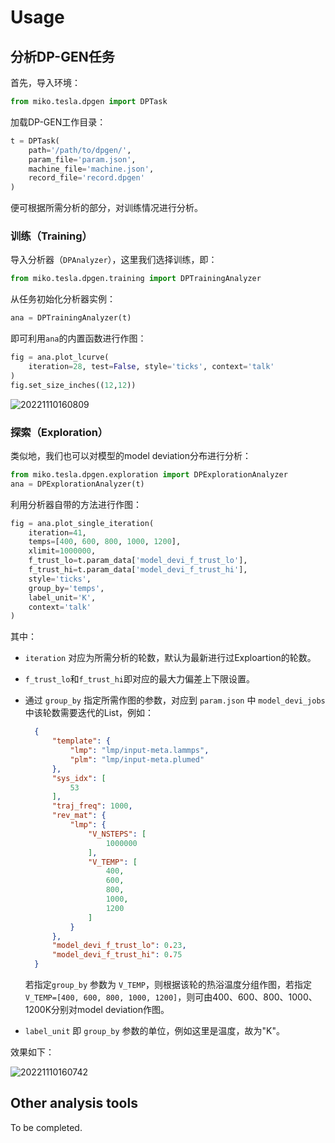 # Usage

## 分析DP-GEN任务

首先，导入环境：

```python
from miko.tesla.dpgen import DPTask
```

加载DP-GEN工作目录：

```python
t = DPTask(
    path='/path/to/dpgen/', 
    param_file='param.json', 
    machine_file='machine.json',
    record_file='record.dpgen'
)
```

便可根据所需分析的部分，对训练情况进行分析。

### 训练（Training）

导入分析器（`DPAnalyzer`），这里我们选择训练，即：

```python
from miko.tesla.dpgen.training import DPTrainingAnalyzer
```

从任务初始化分析器实例：

```python
ana = DPTrainingAnalyzer(t)
```

即可利用`ana`的内置函数进行作图：

```py
fig = ana.plot_lcurve(
    iteration=28, test=False, style='ticks', context='talk'
)
fig.set_size_inches((12,12))
```

![20221110160809](https://s2.loli.net/2022/11/10/koHFV25Leu6bdIn.png)

### 探索（Exploration）

类似地，我们也可以对模型的model deviation分布进行分析：

```python
from miko.tesla.dpgen.exploration import DPExplorationAnalyzer
ana = DPExplorationAnalyzer(t)
```

利用分析器自带的方法进行作图：

```python
fig = ana.plot_single_iteration(
    iteration=41, 
    temps=[400, 600, 800, 1000, 1200],
    xlimit=1000000,
    f_trust_lo=t.param_data['model_devi_f_trust_lo'],
    f_trust_hi=t.param_data['model_devi_f_trust_hi'],
    style='ticks',
    group_by='temps',
    label_unit='K',
    context='talk'
)
```

其中：

- `iteration` 对应为所需分析的轮数，默认为最新进行过Exploartion的轮数。

- `f_trust_lo`和`f_trust_hi`即对应的最大力偏差上下限设置。

- 通过 `group_by` 指定所需作图的参数，对应到 `param.json` 中 `model_devi_jobs` 中该轮数需要迭代的List，例如：
  
  ```json
    {
        "template": {
            "lmp": "lmp/input-meta.lammps",
            "plm": "lmp/input-meta.plumed"
        },
        "sys_idx": [
            53
        ],
        "traj_freq": 1000,
        "rev_mat": {
            "lmp": {
                "V_NSTEPS": [
                    1000000
                ],
                "V_TEMP": [
                    400,
                    600,
                    800,
                    1000,
                    1200
                ]
            }
        },
        "model_devi_f_trust_lo": 0.23,
        "model_devi_f_trust_hi": 0.75
    }
  ```
  
  若指定`group_by` 参数为 `V_TEMP`，则根据该轮的热浴温度分组作图，若指定`V_TEMP=[400, 600, 800, 1000, 1200]`，则可由400、600、800、1000、1200K分别对model deviation作图。

- `label_unit` 即 `group_by` 参数的单位，例如这里是温度，故为"K"。

效果如下：

![20221110160742](https://s2.loli.net/2022/11/10/g9hZaUTDfQi6Pov.png)

## Other analysis tools

To be completed.
